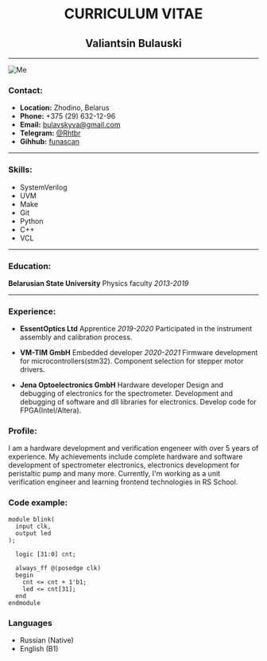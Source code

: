 # <center>CURRICULUM VITAE</center>
## <center>Valiantsin Bulauski</center>
****
![Me](img/Me.png)

### Contact:
* **Location:** Zhodino, Belarus
* **Phone:** +375 (29) 632-12-96
* **Email:** bulavskyva@gmail.com
* **Telegram:** [@Rhtbr](https://t.me/Rhtbr)
* **Gihhub:** [funascan](https://github.com/funascan) 
****
### Skills:
* SystemVerilog
* UVM
* Make
* Git
* Python
* C++
* VCL
****
### Education:
**Belarusian State University**
Physics faculty
*2013-2019*

****

### Experience:
* **EssentOptics Ltd**
Apprentice
*2019-2020*
Participated in the instrument assembly and calibration process.

* **VM-TIM GmbH**
Embedded developer
*2020-2021*
Firmware development for microcontrollers(stm32). Component selection for stepper motor drivers.

* **Jena Optoelectronics GmbH**
Hardware developer
Design and debugging of electronics for the spectrometer. Development and debugging of software and dll libraries for electronics. Develop code for FPGA(Intel/Altera).

### Profile:
I am a hardware development and verification engeneer with over 5 years of experience. My achievements include complete  hardware and software development of spectrometer electronics, electronics  development for peristaltic pump and many more. Currently, I'm working as a unit verification engineer and learning frontend technologies in RS School.

### Code example:
```
module blink(
  input clk, 
  output led
);

  logic [31:0] cnt;

  always_ff @(posedge clk)
  begin
    cnt <= cnt + 1'b1;
    led <= cnt[31];
  end
endmodule
```

### Languages
* Russian (Native)
* English (B1)